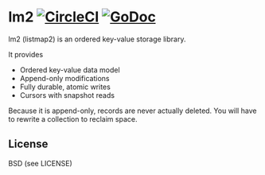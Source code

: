 lm2 [![CircleCI](https://circleci.com/gh/Preetam/lm2/tree/master.svg?style=svg&circle-token=6cf313cbc68be74cb6c8aebcef157cfbd05e54e3)](https://circleci.com/gh/Preetam/lm2/tree/master) [![GoDoc](https://godoc.org/github.com/Preetam/lm2?status.svg)](https://godoc.org/github.com/Preetam/lm2)
===
lm2 (listmap2) is an ordered key-value storage library.

It provides

* Ordered key-value data model
* Append-only modifications
* Fully durable, atomic writes
* Cursors with snapshot reads

Because it is append-only, records are never actually deleted.
You will have to rewrite a collection to reclaim space.

License
---
BSD (see LICENSE)
